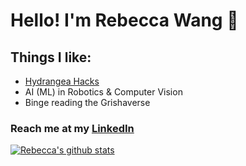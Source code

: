 # Hello! I'm Rebecca Wang 👋

## Things I like: 
* [Hydrangea Hacks](http://hydrangeahacks.tech)
* AI (ML) in Robotics & Computer Vision 
* Binge reading the Grishaverse 


### Reach me at my [LinkedIn](https://www.linkedin.com/in/rebeccawang06)

[![Rebecca's github stats](https://github-readme-stats.vercel.app/api?username=rbccawang)](https://github.com/rebeccawang06/github-readme-stats)

